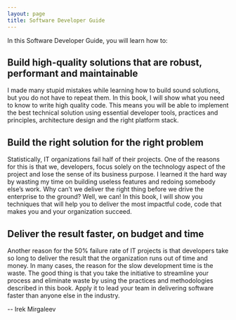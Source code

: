 ```yaml
---
layout: page
title: Software Developer Guide
---
```


In this Software Developer Guide, you will learn how to:

## Build high-quality solutions that are robust, performant and maintainable

I made many stupid mistakes while learning how to build sound solutions, but you do not have to repeat them. In this book, I will show what you need to know to write high quality code. This means you will be able to implement the best technical solution using essential developer tools, practices and principles, architecture design and the right platform stack.

## Build the right solution for the right problem

Statistically, IT organizations fail half of their projects. One of the reasons for this is that we, developers, focus solely on the technology aspect of the project and lose the sense of its business purpose. I learned it the hard way by wasting my time on building useless features and redoing somebody else’s work. Why can’t we deliver the right thing before we drive the enterprise to the ground? Well, we can! In this book, I will show you techniques that will help you to deliver the most impactful code, code that makes you and your organization succeed.

## Deliver the result faster, on budget and time

Another reason for the 50% failure rate of IT projects is that developers take so long to deliver the result that the organization runs out of time and money. In many cases, the reason for the slow development time is the waste. The good thing is that you take the initiative to streamline your process and eliminate waste by using the practices and methodologies described in this book. Apply it to lead your team in delivering software faster than anyone else in the industry.

--
Irek Mirgaleev
